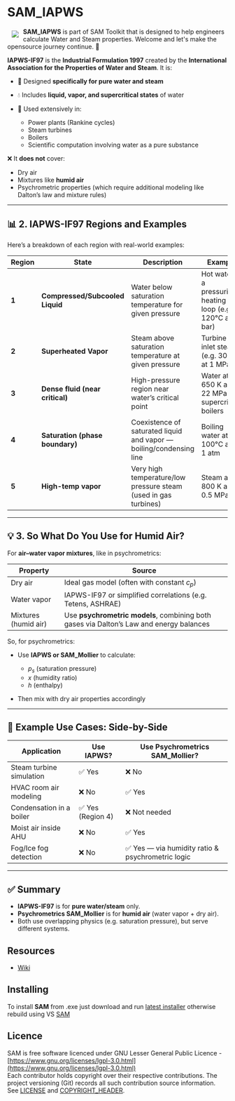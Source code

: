 # SAM_IAPWS

<a href="https://github.com/HoareLea/SAM_IAPWS"><img src="https://github.com/HoareLea/SAM/blob/master/Grasshopper/SAM.Core.Grasshopper/Resources/SAM_Small.png" align="left" hspace="10" vspace="6"></a>

**SAM_IAPWS** is part of SAM Toolkit that is designed to help engineers calculate Water and Steam properties. Welcome and let's make the opensource journey continue. :handshake:

**IAPWS-IF97** is the **Industrial Formulation 1997** created by the **International Association for the Properties of Water and Steam**.
It is:

* 🔬 Designed **specifically for pure water and steam**
* 💧 Includes **liquid, vapor, and supercritical states** of water
* 🧪 Used extensively in:

  * Power plants (Rankine cycles)
  * Steam turbines
  * Boilers
  * Scientific computation involving water as a pure substance

❌ It **does not** cover:

* Dry air
* Mixtures like **humid air**
* Psychrometric properties (which require additional modeling like Dalton’s law and mixture rules)

---

## 📊 2. **IAPWS-IF97 Regions and Examples**

Here’s a breakdown of each region with real-world examples:

| Region | State                           | Description                                                         | Example                                                       |
| ------ | ------------------------------- | ------------------------------------------------------------------- | ------------------------------------------------------------- |
| **1**  | **Compressed/Subcooled Liquid** | Water below saturation temperature for given pressure               | Hot water in a pressurized heating loop (e.g. 120°C at 2 bar) |
| **2**  | **Superheated Vapor**           | Steam above saturation temperature at given pressure                | Turbine inlet steam (e.g. 300°C at 1 MPa)                     |
| **3**  | **Dense fluid (near critical)** | High-pressure region near water’s critical point                    | Water at 650 K and 22 MPa in supercritical boilers            |
| **4**  | **Saturation (phase boundary)** | Coexistence of saturated liquid and vapor — boiling/condensing line | Boiling water at 100°C and 1 atm                              |
| **5**  | **High-temp vapor**             | Very high temperature/low pressure steam (used in gas turbines)     | Steam at 800 K and 0.5 MPa                                    |

---

## 💡 3. **So What Do You Use for Humid Air?**

For **air–water vapor mixtures**, like in psychrometrics:

| Property             | Source                                                                                  |
| -------------------- | --------------------------------------------------------------------------------------- |
| Dry air              | Ideal gas model (often with constant $c_p$)                                             |
| Water vapor          | IAPWS-IF97 or simplified correlations (e.g. Tetens, ASHRAE)                             |
| Mixtures (humid air) | Use **psychrometric models**, combining both gases via Dalton’s Law and energy balances |

So, for psychrometrics:

* Use **IAPWS or SAM_Mollier** to calculate:

  * $p_s$ (saturation pressure)
  * $x$ (humidity ratio)
  * $h$ (enthalpy)
* Then mix with dry air properties accordingly

---

## 🧪 Example Use Cases: Side-by-Side

| Application              | Use IAPWS?       | Use Psychrometrics SAM_Mollier?                              |
| ------------------------ | ---------------- | ------------------------------------------------ |
| Steam turbine simulation | ✅ Yes            | ❌ No                                             |
| HVAC room air modeling   | ❌ No             | ✅ Yes                                            |
| Condensation in a boiler | ✅ Yes (Region 4) | ❌ Not needed                                     |
| Moist air inside AHU     | ❌ No             | ✅ Yes                                            |
| Fog/Ice fog detection    | ❌ No             | ✅ Yes — via humidity ratio & psychrometric logic |

---

## ✅ Summary

* **IAPWS-IF97** is for **pure water/steam** only.
* **Psychrometrics SAM_Mollier** is for **humid air** (water vapor + dry air).
* Both use overlapping physics (e.g. saturation pressure), but serve different systems.



## Resources
* [Wiki](https://github.com/HoareLea/SAM_IAPWS/wiki)

## Installing

To install **SAM** from .exe just download and run [latest installer](https://github.com/HoareLea/SAM_Deploy/releases) otherwise rebuild using VS [SAM](https://github.com/HoareLea/SAM)

## Licence ##

SAM is free software licenced under GNU Lesser General Public Licence - [https://www.gnu.org/licenses/lgpl-3.0.html](https://www.gnu.org/licenses/lgpl-3.0.html)  
Each contributor holds copyright over their respective contributions.
The project versioning (Git) records all such contribution source information.
See [LICENSE](https://github.com/HoareLea/SAM_Template/blob/master/LICENSE) and [COPYRIGHT_HEADER](https://github.com/HoareLea/SAM/blob/master/COPYRIGHT_HEADER.txt).
